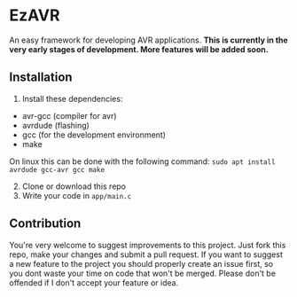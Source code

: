 # EzAVR
An easy framework for developing AVR applications.
**This is currently in the very early stages of development. More features will be added soon.**

## Installation
1. Install these dependencies:
  * avr-gcc (compiler for avr)
  * avrdude (flashing)
  * gcc (for the development environment)
  * make
  
  On linux this can be done with the following command: `sudo apt install avrdude gcc-avr gcc make`
  
2. Clone or download this repo
3. Write your code in `app/main.c`

## Contribution
You're very welcome to suggest improvements to this project. Just fork this repo, make your changes and submit a pull request. If you want to suggest a new feature to the project you should properly create an issue first, so you dont waste your time on code that won't be merged. Please don't be offended if I don't accept your feature or idea.

